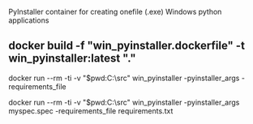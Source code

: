 PyInstaller container for creating onefile (.exe) Windows python applications

docker build -f "win_pyinstaller.dockerfile" -t win_pyinstaller:latest "."
----
docker run --rm -ti -v "$pwd\:C:\src\" win_pyinstaller -pyinstaller_args <args> -requirements_file <file>

docker run --rm -ti -v "$pwd\:C:\src\" win_pyinstaller -pyinstaller_args myspec.spec -requirements_file requirements.txt

